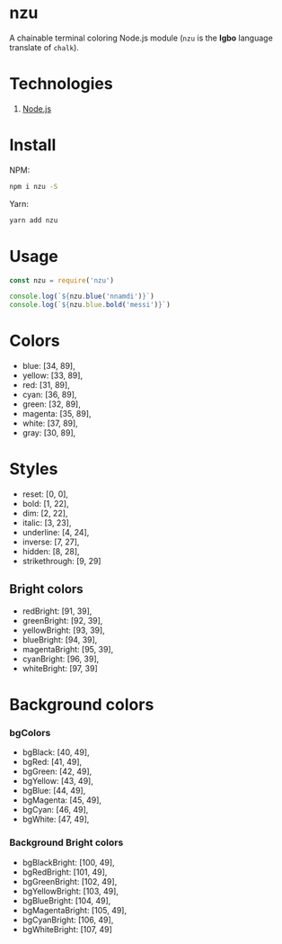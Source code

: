 # nzu

A chainable terminal coloring Node.js module (`nzu` is the __Igbo__ language translate of `chalk`).

# Technologies

1. [Node.js](https://nodejs.org)

# Install

NPM:
```sh
npm i nzu -S
```

Yarn:
```sh
yarn add nzu
```

# Usage

```js
const nzu = require('nzu')

console.log(`${nzu.blue('nnamdi')}`)
console.log(`${nzu.blue.bold('messi')}`)
```

# Colors

* blue: [34, 89],
* yellow: [33, 89],
* red: [31, 89],
* cyan: [36, 89],
* green: [32, 89],
* magenta: [35, 89],
* white: [37, 89],
* gray: [30, 89],

# Styles

* reset: [0, 0],
* bold: [1, 22],
* dim: [2, 22],
* italic: [3, 23],
* underline: [4, 24],
* inverse: [7, 27],
* hidden: [8, 28],
* strikethrough: [9, 29]

## Bright colors
* redBright: [91, 39],
* greenBright: [92, 39],
* yellowBright: [93, 39],
* blueBright: [94, 39],
* magentaBright: [95, 39],
* cyanBright: [96, 39],
* whiteBright: [97, 39]

# Background colors

### bgColors

* bgBlack: [40, 49],
* bgRed: [41, 49],
* bgGreen: [42, 49],
* bgYellow: [43, 49],
* bgBlue: [44, 49],
* bgMagenta: [45, 49],
* bgCyan: [46, 49],
* bgWhite: [47, 49],

### Background Bright colors

* bgBlackBright: [100, 49],
* bgRedBright: [101, 49],
* bgGreenBright: [102, 49],
* bgYellowBright: [103, 49],
* bgBlueBright: [104, 49],
* bgMagentaBright: [105, 49],
* bgCyanBright: [106, 49],
* bgWhiteBright: [107, 49]

